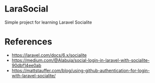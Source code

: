 # LaraSocial
Simple project for learning Laravel Socialite

# References
- https://laravel.com/docs/6.x/socialite
- https://medium.com/@Alabuja/social-login-in-laravel-with-socialite-90dbf14ee0ab
- https://mattstauffer.com/blog/using-github-authentication-for-login-with-laravel-socialite/

